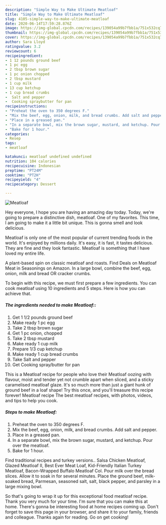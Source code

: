 ```yaml
---
description: "Simple Way to Make Ultimate Meatloaf"
title: "Simple Way to Make Ultimate Meatloaf"
slug: 4105-simple-way-to-make-ultimate-meatloaf
date: 2020-06-14T17:59:28.876Z
image: https://img-global.cpcdn.com/recipes/139054a99b7fbb1a/751x532cq70/meatloaf-recipe-main-photo.jpg
thumbnail: https://img-global.cpcdn.com/recipes/139054a99b7fbb1a/751x532cq70/meatloaf-recipe-main-photo.jpg
cover: https://img-global.cpcdn.com/recipes/139054a99b7fbb1a/751x532cq70/meatloaf-recipe-main-photo.jpg
author: Sara Lloyd
ratingvalue: 3.2
reviewcount: 6
recipeingredient:
- 1 12 pounds ground beef
- 1 pc egg
- 2 tbsp brown sugar
- 1 pc onion chopped
- 2 tbsp mustard
- 1 cup milk
- 13 cup ketchup
- 1 cup bread crumbs
-  Salt and pepper
-  Cooking spraybutter for pan
recipeinstructions:
- "Preheat the oven to 350 degrees F."
- "Mix the beef, egg, onion, milk, and bread crumbs. Add salt and pepper."
- "Place in a greased pan."
- "In a separate bowl, mix the brown sugar, mustard, and ketchup. Pour over the meatloaf."
- "Bake for 1 hour."
categories:
- Resep
tags:
- meatloaf

katakunci: meatloaf undefined undefined
nutrition: 104 calories
recipecuisine: Indonesian
preptime: "PT24M"
cooktime: "PT2H"
recipeyield: "4"
recipecategory: Dessert

---
```



![Meatloaf](https://img-global.cpcdn.com/recipes/139054a99b7fbb1a/751x532cq70/meatloaf-recipe-main-photo.jpg)

Hey everyone, I hope you are having an amazing day today. Today, we're going to prepare a distinctive dish, meatloaf. One of my favorites. This time, I am going to make it a little bit unique. This is gonna smell and look delicious.

Meatloaf is only one of the most popular of current trending foods in the world. It's enjoyed by millions daily. It's easy, it is fast, it tastes delicious. They are fine and they look fantastic. Meatloaf is something that I have loved my entire life.

A plant-based spin on classic meatloaf and roasts. Find Deals on Meatloaf Meat in Seasonings on Amazon. In a large bowl, combine the beef, egg, onion, milk and bread OR cracker crumbs.


To begin with this recipe, we must first prepare a few ingredients. You can cook meatloaf using 10 ingredients and 5 steps. Here is how you can achieve that.

##### The ingredients needed to make Meatloaf::

1. Get 1 1/2 pounds ground beef
1. Make ready 1 pc egg
1. Take 2 tbsp brown sugar
1. Get 1 pc onion, chopped
1. Take 2 tbsp mustard
1. Make ready 1 cup milk
1. Prepare 1/3 cup ketchup
1. Make ready 1 cup bread crumbs
1. Take  Salt and pepper
1. Get  Cooking spray/butter for pan


This is a Meatloaf recipe for people who love their Meatloaf oozing with flavour, moist and tender yet not crumble apart when sliced, and a sticky caramelised meatloaf glaze. It&#39;s so much more than just a giant hunk of ground beef in a loaf shape! Try this once, and you&#39;ll treasure this recipe forever! Meatloaf recipe The best meatloaf recipes, with photos, videos, and tips to help you cook. 

##### Steps to make Meatloaf:

1. Preheat the oven to 350 degrees F.
1. Mix the beef, egg, onion, milk, and bread crumbs. Add salt and pepper.
1. Place in a greased pan.
1. In a separate bowl, mix the brown sugar, mustard, and ketchup. Pour over the meatloaf.
1. Bake for 1 hour.


Find traditional recipes and turkey versions.. Salsa Chicken Meatloaf, Glazed Meatloaf II, Best Ever Meat Loaf, Kid-Friendly Italian Turkey Meatloaf, Bacon-Wrapped Buffalo Meatloaf Col. Pour milk over the bread slices. Allow it to soak in for several minutes. Place the ground beef, milk-soaked bread, Parmesan, seasoned salt, salt, black pepper, and parsley in a large mixing bowl. 

So that's going to wrap it up for this exceptional food meatloaf recipe. Thank you very much for your time. I'm sure that you can make this at home. There's gonna be interesting food at home recipes coming up. Don't forget to save this page in your browser, and share it to your family, friends and colleague. Thanks again for reading. Go on get cooking!
